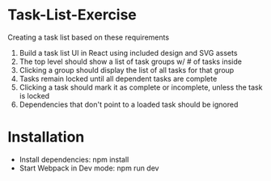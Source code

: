 # Task-List-Exercise
Creating a task list based on these requirements

1. Build a task list UI in React using included design and SVG assets
2. The top level should show a list of task groups w/ # of tasks inside
3. Clicking a group should display the list of all tasks for that group
4. Tasks remain locked until all dependent tasks are complete
5. Clicking a task should mark it as complete or incomplete, unless the task is locked
6. Dependencies that don't point to a loaded task should be ignored

# Installation
- Install dependencies: npm install
- Start Webpack in Dev mode: npm run dev
